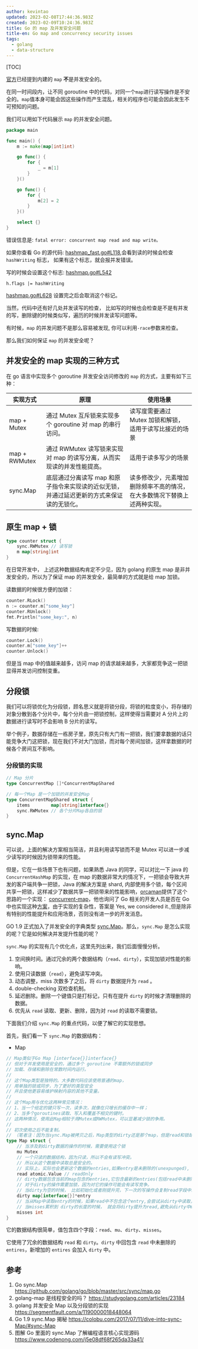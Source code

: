 ```yaml
---
author: kevintao
updated: 2023-02-08T17:44:36.983Z
created: 2023-02-09T10:24:36.983Z
title: Go 的 map 及并发安全问题
title-en: Go map and concurrency security issues
tags:
  - golang
  - data-structure
---
```


[TOC]

[官方](https://golang.org/doc/faq#atomic_maps)已经提到内建的 `map` **不**是并发安全的。

在同一时间段内，让不同 goroutine 中的代码，对同一个`map`进行读写操作是不安全的。`map`值本身可能会因这些操作而产生混乱，相关的程序也可能会因此发生不可预知的问题。

我们可以用如下代码展示 `map` 的并发安全问题。

```Go
package main

func main() {
	m := make(map[int]int)

	go func() {
		for {
			_ = m[1]
		}
	}()

	go func() {
		for {
			m[2] = 2
		}
	}()

	select {}
}
```

错误信息是: `fatal error: concurrent map read and map write。`

如果你查看 Go 的源代码: [hashmap_fast.go#L118](https://github.com/golang/go/blob/master/src/runtime/hashmap_fast.go#L118),会看到读的时候会检查 `hashWriting` 标志， 如果有这个标志，就会报并发错误。

写的时候会设置这个标志: [hashmap.go#L542](https://github.com/golang/go/blob/master/src/runtime/hashmap.go#L542)

`h.flags |= hashWriting`

[hashmap.go#L628](https://github.com/golang/go/blob/master/src/runtime/hashmap.go#L628) 设置完之后会取消这个标记。

当然，代码中还有好几处并发读写的检查， 比如写的时候也会检查是不是有并发的写，删除键的时候类似写，遍历的时候并发读写问题等。

有时候，`map` 的并发问题不是那么容易被发现, 你可以利用`-race`参数来检查。

那么我们如何保证 `map` 的并发安全呢？

## 并发安全的 map 实现的三种方式

在 go 语言中实现多个 goroutine 并发安全访问修改的 `map` 的方式，主要有如下三种：

| 实现方式      | 原理                                                                                      | 使用场景                                                                 |
| ------------- | ----------------------------------------------------------------------------------------- | ------------------------------------------------------------------------ |
| map + Mutex   | 通过 Mutex 互斥锁来实现多个 goroutine 对 map 的串行访问。                                 | 读写度需要通过 Mutex 加锁和解锁，适用于读写比接近的场景                  |
| map + RWMutex | 通过 RWMutex 读写锁来实现对 map 的读写分离，从而实现读的并发性能提高。                    | 适用于读多写少的场景                                                     |
| sync.Map      | 底层通过分离读写 map 和原子指令来实现读的近似无锁，并通过延迟更新的方式来保证读的无锁化。 | 读多修改少，元素增加删除频率不高的情况，在大多数情况下替换上述两种实现。 |

## 原生 map + 锁

```Go
type counter struct {
	sync.RWMutex // 读写锁
	m map[string]int
}
```

在日常开发中， 上述这种数据结构肯定不少见，因为 golang 的原生 map 是非并发安全的，所以为了保证 map 的并发安全，最简单的方式就是给 map 加锁。

读数据的时候很方便的加锁：

```Go
counter.RLock()
n := counter.m["some_key"]
counter.RUnlock()
fmt.Println("some_key:", n)
```

写数据的时候:

```Go
counter.Lock()
counter.m["some_key"]++
counter.Unlock()
```

但是当 map 中的值越来越多，访问 map 的请求越来越多，大家都竞争这一把锁显得并发访问控制变重。

## 分段锁

我们可以将锁优化为分段锁，顾名思义就是将锁分段，将锁的粒度变小，将存储的对象分散到各个分片中，每个分片由一把锁控制，这样使得当需要对 A 分片上的数据进行读写时不会影响 B 分片的读写。

举个例子，数据存储在一栋房子里，原先只有大门有一把锁，我们要拿数据的话只能竞争大门这把锁，现在我们不对大门加锁，而对每个房间加锁，这样拿数据的时候各个房间互不影响。

### 分段锁的实现

```Go
// Map 分片
type ConcurrentMap []*ConcurrentMapShared

// 每一个Map 是一个加锁的并发安全Map
type ConcurrentMapShared struct {
	items        map[string]interface{}
	sync.RWMutex // 各个分片Map各自的锁
}
```

## sync.Map

可以说，上面的解决方案相当简洁，并且利用读写锁而不是 Mutex 可以进一步减少读写的时候因为锁带来的性能。

但是，它在一些场景下也有问题，如果熟悉 Java 的同学，可以对比一下 java 的 `ConcurrentHashMap` 的实现，在 map 的数据非常大的情况下，一把锁会导致大并发的客户端共争一把锁，Java 的解决方案是 shard, 内部使用多个锁，每个区间共享一把锁，这样减少了数据共享一把锁带来的性能影响，[orcaman](https://github.com/orcaman)提供了这个思路的一个实现： [concurrent-map](https://github.com/orcaman/concurrent-map)，他也询问了 Go 相关的开发人员是否在 Go 中也实现这种[方案](https://github.com/golang/go/issues/20360)，由于实现的复杂性，答案是 Yes, we considered it.,但是除非有特别的性能提升和应用场景，否则没有进一步的开发消息。

GO 1.9 正式加入了并发安全的字典类型 [sync.Map](https://github.com/golang/go/blob/master/src/sync/map.go)。那么，`sync.Map` 是怎么实现的呢？它是如何解决并发提升性能的呢？

`sync.Map` 的实现有几个优化点，这里先列出来，我们后面慢慢分析。

1. 空间换时间。通过冗余的两个数据结构（`read`、`dirty`），实现加锁对性能的影响。
2. 使用只读数据（`read`），避免读写冲突。
3. 动态调整，miss 次数多了之后，将 `dirty` 数据提升为 `read` 。
4. double-checking 双检查机制。
5. 延迟删除。删除一个键值只是打标记，只有在提升 `dirty` 的时候才清理删除的数据。
6. 优先从 `read` 读取、更新、删除，因为对 `read` 的读取不需要锁。

下面我们介绍 `sync.Map` 的重点代码，以便了解它的实现思想。

首先，我们看一下 `sync.Map` 的数据结构：

- Map

```Go
// Map类似于Go Map [interface{}]interface{}
// 但对于并发使用是安全的，通过多个 goroutine 不需额外的锁或同步
// 加载、存储和删除在常数时间内运行。
//
// 这个Map类型是独特的。大多数代码应该使用普通的map，
// 用单独的锁或同步，为了更好的类型安全
// 并且使他更容易维护映射内容的其他不变量。
//
// 这个Map用与优化这两种常见情况：
// 1、当一个给定的键只写一次，读多次，就像在只增长的缓存中一样；
// 2、当多个goroutines读取、写入和覆盖不相交的键时。
// 这两种情况，使用此Map相较于用Mutex或RWMutex，可以显著减少锁的争用。
//
// 初次使用之后不能复制。
// （笔者注：因为当sync.Map被拷贝之后，Map类型的dirty还是那个map，但是read和锁却不是之前的（不在同一世界你拿什么保护我），所以必然导致并发不安全）
type Map struct {
	// 当涉及到dirty数据的操作的时候，需要使用这个锁
	mu Mutex
	// 一个只读的数据结构，因为只读，所以不会有读写冲突。
	// 所以从这个数据中读取总是安全的。
	// 实际上，实际也会更新这个数据的entries,如果entry是未删除的(unexpunged), 并不需要加锁。如果entry已经被删除了，需要加锁，以便更新dirty数据。
	read atomic.Value // readOnly
	// dirty数据包含当前的map包含的entries,它包含最新的entries(包括read中未删除的数据,虽有冗余，但是提升dirty字段为read的时候非常快，不用一个一个的复制，而是直接将这个数据结构作为read字段的一部分),有些数据还可能没有移动到read字段中。
	// 对于dirty的操作需要加锁，因为对它的操作可能会有读写竞争。
	// 当dirty为空的时候， 比如初始化或者刚提升完，下一次的写操作会复制read字段中未删除的数据到这个数据中。
	dirty map[interface{}]*entry
	// 当从Map中读取entry的时候，如果read中不包含这个entry,会尝试从dirty中读取，这个时候会将misses加一，
	// 当misses累积到 dirty的长度的时候， 就会将dirty提升为read,避免从dirty中miss太多次。因为操作dirty需要加锁。
	misses int
}
```

它的数据结构很简单，值包含四个字段：`read`、`mu`、`dirty`、`misses`。

它使用了冗余的数据结构 `read` 和 `dirty`。`dirty` 中回包含 `read` 中未删除的 `entires`，新增加的 `entires` 会加入 `dirty` 中。

## 参考

1. Go sync.Map https://github.com/golang/go/blob/master/src/sync/map.go
2. golang-map 是线程安全的吗？ https://studygolang.com/articles/23184
3. golang 并发安全 Map 以及分段锁的实现 https://segmentfault.com/a/1190000018448064
4. Go 1.9 sync.Map 揭秘 https://colobu.com/2017/07/11/dive-into-sync-Map/#sync-Map
5. 图解 Go 里面的 sync.Map 了解编程语言核心实现源码 https://www.codenong.com/j5e08df68f265da33a41/
